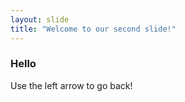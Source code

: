 ```yaml
---
layout: slide
title: "Welcome to our second slide!"
---
```

### Hello
Use the left arrow to go back!
